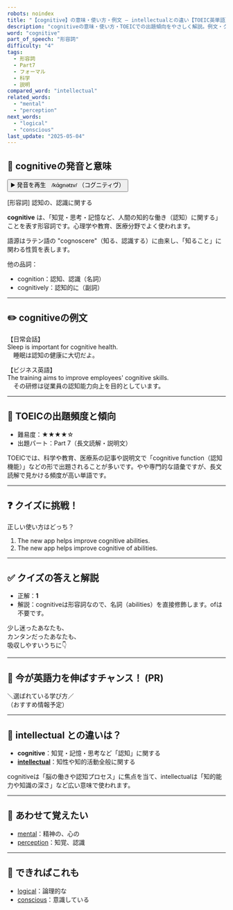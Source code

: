 ```yaml
---
robots: noindex
title: "【cognitive】の意味・使い方・例文 ― intellectualとの違い【TOEIC英単語】"
description: "cognitiveの意味・使い方・TOEICでの出題傾向をやさしく解説。例文・クイズ付きでintellectualとの違いもわかりやすく学べます。"
word: "cognitive"
part_of_speech: "形容詞"
difficulty: "4"
tags:
  - 形容詞
  - Part7
  - フォーマル
  - 科学
  - 説明
compared_word: "intellectual"
related_words:
  - "mental"
  - "perception"
next_words:
  - "logical"
  - "conscious"
last_update: "2025-05-04"
---
```


## 🔰 cognitiveの発音と意味

<button class="play-audio" onclick="playTTS('cognitive')">
  <span class="play-audio-main">
    ▶️ 発音を再生　/kɑ́ɡnətɪv/
  </span>
  <span class="play-audio-sub">
    （コグニティヴ）
  </span>
</button>

[形容詞] 認知の、認識に関する

**cognitive** は、「知覚・思考・記憶など、人間の知的な働き（認知）に関する」ことを表す形容詞です。心理学や教育、医療分野でよく使われます。

語源はラテン語の "cognoscere"（知る、認識する）に由来し、「知ること」に関わる性質を表します。

他の品詞：  
- cognition：認知、認識（名詞）
- cognitively：認知的に（副詞）

---

## ✏️ cognitiveの例文

【日常会話】  
Sleep is important for cognitive health.  
　睡眠は認知の健康に大切だよ。

【ビジネス英語】  
The training aims to improve employees' cognitive skills.  
　その研修は従業員の認知能力向上を目的としています。

---

## 🎯 TOEICの出題頻度と傾向

- 難易度：★★★★☆
- 出題パート：Part 7（長文読解・説明文）

TOEICでは、科学や教育、医療系の記事や説明文で「cognitive function（認知機能）」などの形で出題されることが多いです。やや専門的な語彙ですが、長文読解で見かける頻度が高い単語です。

---

## ❓ クイズに挑戦！

正しい使い方はどっち？

1. The new app helps improve cognitive abilities.  
2. The new app helps improve cognitive of abilities.

---

## ✅ クイズの答えと解説

- 正解：**1**
- 解説：cognitiveは形容詞なので、名詞（abilities）を直接修飾します。ofは不要です。

少し迷ったあなたも、  
カンタンだったあなたも、  
吸収しやすいうちに👇️

---

## 🚀 今が英語力を伸ばすチャンス！ (PR)

<div class="info-center">
＼選ばれている学び方／<br>  
（おすすめ情報予定）
</div>

---

## 🤔  intellectual との違いは？

- **cognitive**：知覚・記憶・思考など「認知」に関する
- **[intellectual](/word/intellectual)**：知性や知的活動全般に関する

cognitiveは「脳の働きや認知プロセス」に焦点を当て、intellectualは「知的能力や知識の深さ」など広い意味で使われます。

---

## 🧩 あわせて覚えたい

- [mental](/word/mental)：精神の、心の
- [perception](/word/perception)：知覚、認識

---

## 📖 できればこれも

- [logical](/word/logical)：論理的な
- [conscious](/word/conscious)：意識している

<!-- cvid: aid41_bid31 -->
